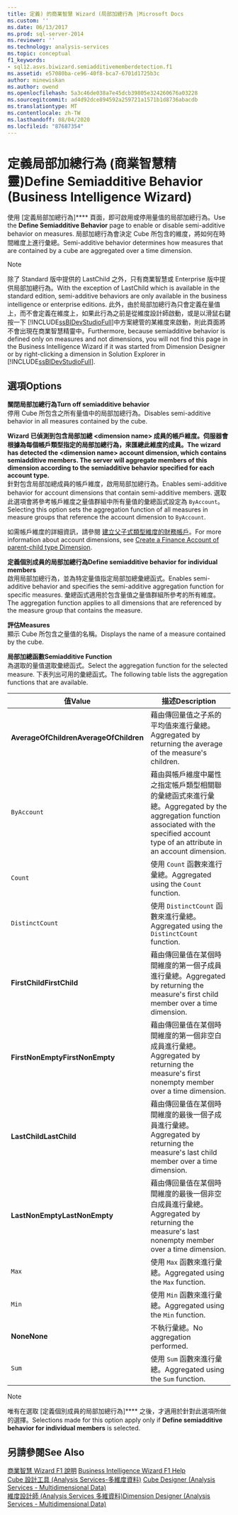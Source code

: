 ```yaml
---
title: 定義) 的商業智慧 Wizard (局部加總行為 |Microsoft Docs
ms.custom: ''
ms.date: 06/13/2017
ms.prod: sql-server-2014
ms.reviewer: ''
ms.technology: analysis-services
ms.topic: conceptual
f1_keywords:
- sql12.asvs.biwizard.semiadditivememberdetection.f1
ms.assetid: e57080ba-ce96-40f8-bca7-6701d1725b3c
author: minewiskan
ms.author: owend
ms.openlocfilehash: 5a3c46de038a7e45dcb39805e324260676a03228
ms.sourcegitcommit: ad4d92dce894592a259721a1571b1d8736abacdb
ms.translationtype: MT
ms.contentlocale: zh-TW
ms.lasthandoff: 08/04/2020
ms.locfileid: "87687354"
---
```

# <a name="define-semiadditive-behavior-business-intelligence-wizard"></a><span data-ttu-id="548cb-102">定義局部加總行為 (商業智慧精靈)</span><span class="sxs-lookup"><span data-stu-id="548cb-102">Define Semiadditive Behavior (Business Intelligence Wizard)</span></span>
  <span data-ttu-id="548cb-103">使用 [定義局部加總行為]\*\*\*\* 頁面，即可啟用或停用量值的局部加總行為。</span><span class="sxs-lookup"><span data-stu-id="548cb-103">Use the **Define Semiadditive Behavior** page to enable or disable semi-additive behavior on measures.</span></span> <span data-ttu-id="548cb-104">局部加總行為會決定 Cube 所包含的維度，將如何在時間維度上進行彙總。</span><span class="sxs-lookup"><span data-stu-id="548cb-104">Semi-additive behavior determines how measures that are contained by a cube are aggregated over a time dimension.</span></span>  
  
> [!NOTE]  
>  <span data-ttu-id="548cb-105">除了 Standard 版中提供的 LastChild 之外，只有商業智慧或 Enterprise 版中提供局部加總行為。</span><span class="sxs-lookup"><span data-stu-id="548cb-105">With the exception of LastChild which is available in the standard edition, semi-additive behaviors are only available in the business intelligence or enterprise editions.</span></span> <span data-ttu-id="548cb-106">此外，由於局部加總行為只會定義在量值上，而不會定義在維度上，如果此行為之前是從維度設計師啟動，或是以滑鼠右鍵按一下 [!INCLUDE[ssBIDevStudioFull](../includes/ssbidevstudiofull-md.md)]中方案總管的某維度來啟動，則此頁面將不會出現在商業智慧精靈中。</span><span class="sxs-lookup"><span data-stu-id="548cb-106">Furthermore, because semiadditive behavior is defined only on measures and not dimensions, you will not find this page in the Business Intelligence Wizard if it was started from Dimension Designer or by right-clicking a dimension in Solution Explorer in [!INCLUDE[ssBIDevStudioFull](../includes/ssbidevstudiofull-md.md)].</span></span>  
  
## <a name="options"></a><span data-ttu-id="548cb-107">選項</span><span class="sxs-lookup"><span data-stu-id="548cb-107">Options</span></span>  
 <span data-ttu-id="548cb-108">**關閉局部加總行為**</span><span class="sxs-lookup"><span data-stu-id="548cb-108">**Turn off semiadditive behavior**</span></span>  
 <span data-ttu-id="548cb-109">停用 Cube 所包含之所有量值中的局部加總行為。</span><span class="sxs-lookup"><span data-stu-id="548cb-109">Disables semi-additive behavior in all measures contained by the cube.</span></span>  
  
 <span data-ttu-id="548cb-110">**Wizard 已偵測到包含局部加總 \<dimension name> 成員的帳戶維度。伺服器會根據為每個帳戶類型指定的局部加總行為，來匯總此維度的成員。**</span><span class="sxs-lookup"><span data-stu-id="548cb-110">**The wizard has detected the \<dimension name> account dimension, which contains semiadditive members. The server will aggregate members of this dimension according to the semiadditive behavior specified for each account type.**</span></span>  
 <span data-ttu-id="548cb-111">針對包含局部加總成員的帳戶維度，啟用局部加總行為。</span><span class="sxs-lookup"><span data-stu-id="548cb-111">Enables semi-additive behavior for account dimensions that contain semi-additive members.</span></span> <span data-ttu-id="548cb-112">選取此選項會將參考帳戶維度之量值群組中所有量值的彙總函式設定為 `ByAccount`。</span><span class="sxs-lookup"><span data-stu-id="548cb-112">Selecting this option sets the aggregation function of all measures in measure groups that reference the account dimension to `ByAccount`.</span></span>  
  
 <span data-ttu-id="548cb-113">如需帳戶維度的詳細資訊，請參閱 [建立父子式類型維度的財務帳戶](multidimensional-models/database-dimensions-finance-account-of-parent-child-type.md)。</span><span class="sxs-lookup"><span data-stu-id="548cb-113">For more information about account dimensions, see [Create a Finance Account of parent-child type Dimension](multidimensional-models/database-dimensions-finance-account-of-parent-child-type.md).</span></span>  
  
 <span data-ttu-id="548cb-114">**定義個別成員的局部加總行為**</span><span class="sxs-lookup"><span data-stu-id="548cb-114">**Define semiadditive behavior for individual members**</span></span>  
 <span data-ttu-id="548cb-115">啟用局部加總行為，並為特定量值指定局部加總彙總函式。</span><span class="sxs-lookup"><span data-stu-id="548cb-115">Enables semi-additive behavior and specifies the semi-additive aggregation function for specific measures.</span></span> <span data-ttu-id="548cb-116">彙總函式適用於包含量值之量值群組所參考的所有維度。</span><span class="sxs-lookup"><span data-stu-id="548cb-116">The aggregation function applies to all dimensions that are referenced by the measure group that contains the measure.</span></span>  
  
 <span data-ttu-id="548cb-117">**評估**</span><span class="sxs-lookup"><span data-stu-id="548cb-117">**Measures**</span></span>  
 <span data-ttu-id="548cb-118">顯示 Cube 所包含之量值的名稱。</span><span class="sxs-lookup"><span data-stu-id="548cb-118">Displays the name of a measure contained by the cube.</span></span>  
  
 <span data-ttu-id="548cb-119">**局部加總函數**</span><span class="sxs-lookup"><span data-stu-id="548cb-119">**Semiadditive Function**</span></span>  
 <span data-ttu-id="548cb-120">為選取的量值選取彙總函式。</span><span class="sxs-lookup"><span data-stu-id="548cb-120">Select the aggregation function for the selected measure.</span></span> <span data-ttu-id="548cb-121">下表列出可用的彙總函式。</span><span class="sxs-lookup"><span data-stu-id="548cb-121">The following table lists the aggregation functions that are available.</span></span>  
  
|<span data-ttu-id="548cb-122">值</span><span class="sxs-lookup"><span data-stu-id="548cb-122">Value</span></span>|<span data-ttu-id="548cb-123">描述</span><span class="sxs-lookup"><span data-stu-id="548cb-123">Description</span></span>|  
|-----------|-----------------|  
|<span data-ttu-id="548cb-124">**AverageOfChildren**</span><span class="sxs-lookup"><span data-stu-id="548cb-124">**AverageOfChildren**</span></span>|<span data-ttu-id="548cb-125">藉由傳回量值之子系的平均值來進行彙總。</span><span class="sxs-lookup"><span data-stu-id="548cb-125">Aggregated by returning the average of the measure's children.</span></span>|  
|`ByAccount`|<span data-ttu-id="548cb-126">藉由與帳戶維度中屬性之指定帳戶類型相關聯的彙總函式來進行彙總。</span><span class="sxs-lookup"><span data-stu-id="548cb-126">Aggregated by the aggregation function associated with the specified account type of an attribute in an account dimension.</span></span>|  
|`Count`|<span data-ttu-id="548cb-127">使用 `Count` 函數來進行彙總。</span><span class="sxs-lookup"><span data-stu-id="548cb-127">Aggregated using the `Count` function.</span></span>|  
|`DistinctCount`|<span data-ttu-id="548cb-128">使用 `DistinctCount` 函數來進行彙總。</span><span class="sxs-lookup"><span data-stu-id="548cb-128">Aggregated using the `DistinctCount` function.</span></span>|  
|<span data-ttu-id="548cb-129">**FirstChild**</span><span class="sxs-lookup"><span data-stu-id="548cb-129">**FirstChild**</span></span>|<span data-ttu-id="548cb-130">藉由傳回量值在某個時間維度的第一個子成員進行彙總。</span><span class="sxs-lookup"><span data-stu-id="548cb-130">Aggregated by returning the measure's first child member over a time dimension.</span></span>|  
|<span data-ttu-id="548cb-131">**FirstNonEmpty**</span><span class="sxs-lookup"><span data-stu-id="548cb-131">**FirstNonEmpty**</span></span>|<span data-ttu-id="548cb-132">藉由傳回量值在某個時間維度的第一個非空白成員進行彙總。</span><span class="sxs-lookup"><span data-stu-id="548cb-132">Aggregated by returning the measure's first nonempty member over a time dimension.</span></span>|  
|<span data-ttu-id="548cb-133">**LastChild**</span><span class="sxs-lookup"><span data-stu-id="548cb-133">**LastChild**</span></span>|<span data-ttu-id="548cb-134">藉由傳回量值在某個時間維度的最後一個子成員進行彙總。</span><span class="sxs-lookup"><span data-stu-id="548cb-134">Aggregated by returning the measure's last child member over a time dimension.</span></span>|  
|<span data-ttu-id="548cb-135">**LastNonEmpty**</span><span class="sxs-lookup"><span data-stu-id="548cb-135">**LastNonEmpty**</span></span>|<span data-ttu-id="548cb-136">藉由傳回量值在某個時間維度的最後一個非空白成員進行彙總。</span><span class="sxs-lookup"><span data-stu-id="548cb-136">Aggregated by returning the measure's last nonempty member over a time dimension.</span></span>|  
|`Max`|<span data-ttu-id="548cb-137">使用 `Max` 函數來進行彙總。</span><span class="sxs-lookup"><span data-stu-id="548cb-137">Aggregated using the `Max` function.</span></span>|  
|`Min`|<span data-ttu-id="548cb-138">使用 `Min` 函數來進行彙總。</span><span class="sxs-lookup"><span data-stu-id="548cb-138">Aggregated using the `Min` function.</span></span>|  
|<span data-ttu-id="548cb-139">**None**</span><span class="sxs-lookup"><span data-stu-id="548cb-139">**None**</span></span>|<span data-ttu-id="548cb-140">不執行彙總。</span><span class="sxs-lookup"><span data-stu-id="548cb-140">No aggregation performed.</span></span>|  
|`Sum`|<span data-ttu-id="548cb-141">使用 `Sum` 函數來進行彙總。</span><span class="sxs-lookup"><span data-stu-id="548cb-141">Aggregated using the `Sum` function.</span></span>|  
  
> [!NOTE]  
>  <span data-ttu-id="548cb-142">唯有在選取 [定義個別成員的局部加總行為]\*\*\*\* 之後，才適用於針對此選項所做的選擇。</span><span class="sxs-lookup"><span data-stu-id="548cb-142">Selections made for this option apply only if **Define semiadditive behavior for individual members** is selected.</span></span>  
  
## <a name="see-also"></a><span data-ttu-id="548cb-143">另請參閱</span><span class="sxs-lookup"><span data-stu-id="548cb-143">See Also</span></span>  
 <span data-ttu-id="548cb-144">[商業智慧 Wizard F1 說明](business-intelligence-wizard-f1-help.md) </span><span class="sxs-lookup"><span data-stu-id="548cb-144">[Business Intelligence Wizard F1 Help](business-intelligence-wizard-f1-help.md) </span></span>  
 <span data-ttu-id="548cb-145">[Cube 設計工具 &#40;Analysis Services-多維度資料&#41;](cube-designer-analysis-services-multidimensional-data.md) </span><span class="sxs-lookup"><span data-stu-id="548cb-145">[Cube Designer &#40;Analysis Services - Multidimensional Data&#41;](cube-designer-analysis-services-multidimensional-data.md) </span></span>  
 [<span data-ttu-id="548cb-146">維度設計師 &#40;Analysis Services 多維資料&#41;</span><span class="sxs-lookup"><span data-stu-id="548cb-146">Dimension Designer &#40;Analysis Services - Multidimensional Data&#41;</span></span>](dimension-designer-analysis-services-multidimensional-data.md)  
  
  
